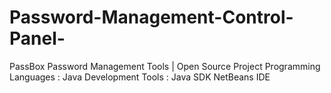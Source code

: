 # Password-Management-Control-Panel-
PassBox Password Management Tools | Open Source Project Programming Languages :      Java  Development Tools :      Java SDK      NetBeans IDE
